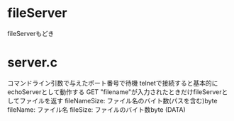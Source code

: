 fileServer
==========

fileServerもどき

# server.c
コマンドライン引数で与えたポート番号で待機
telnetで接続すると基本的にechoServerとして動作する
GET "filename"が入力されたときだけfileServerとしてファイルを返す
fileNameSize: ファイル名のバイト数(パスを含む)byte
fileName: ファイル名
fileSize: ファイルのバイト数byte
(DATA)